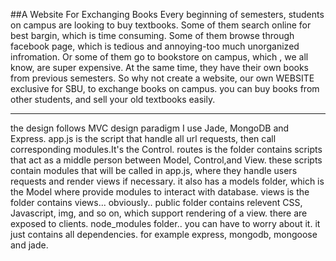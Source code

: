 ##A Website For Exchanging Books
    Every beginning of semesters, students on campus are looking to buy textbooks. Some of them search online for best bargin, which is time consuming. Some of them browse through facebook page, which is tedious and annoying-too much unorganized infromation. Or some of them go to bookstore on campus, which , we all know, are super expensive. At the same time, they have their own books from previous semesters.
    So why not create a website, our own WEBSITE exclusive for SBU, to exchange books on campus. you can buy books from other students, and sell your old textbooks easily.


<hr>
the design follows MVC design paradigm
    I use Jade, MongoDB and Express.
    app.js is the script that handle all url requests, then call corresponding modules.It's the Control.
    routes is the folder contains scripts that act as a middle person between Model, Control,and View. these scripts contain modules that will be called in app.js, where they handle users requests and render views if necessary. it also has a models folder, which is the Model where provide modules to interact with database. 
    views is the folder contains views... obviously..
    public folder contains relevent CSS, Javascript, img, and so on, which support rendering of a view. there are exposed to clients.
    node_modules folder.. you can have to worry about it. it just contains all dependencies. for example express, mongodb, mongoose and jade.
